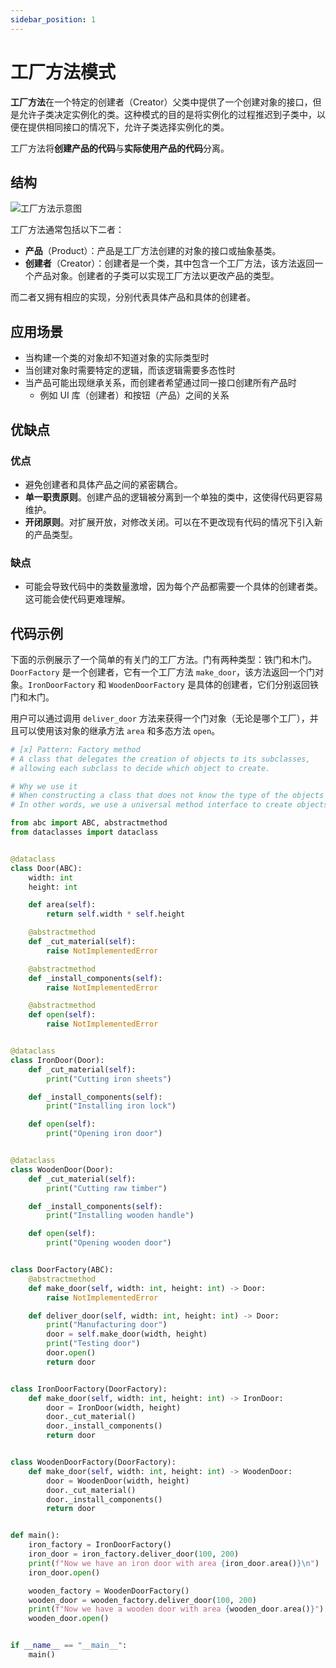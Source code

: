 ```yaml
---
sidebar_position: 1
---
```


# 工厂方法模式
**工厂方法**在一个特定的创建者（Creator）父类中提供了一个创建对象的接口，但是允许子类决定实例化的类。这种模式的目的是将实例化的过程推迟到子类中，以便在提供相同接口的情况下，允许子类选择实例化的类。

工厂方法将**创建产品的代码**与**实际使用产品的代码**分离。

## 结构

![工厂方法示意图](https://refactoringguru.cn/images/patterns/diagrams/factory-method/structure.png)

工厂方法通常包括以下二者：
- **产品**（Product）：产品是工厂方法创建的对象的接口或抽象基类。
- **创建者**（Creator）：创建者是一个类，其中包含一个工厂方法，该方法返回一个产品对象。创建者的子类可以实现工厂方法以更改产品的类型。

而二者又拥有相应的实现，分别代表具体产品和具体的创建者。

## 应用场景

- 当构建一个类的对象却不知道对象的实际类型时
- 当创建对象时需要特定的逻辑，而该逻辑需要多态性时
- 当产品可能出现继承关系，而创建者希望通过同一接口创建所有产品时
  - 例如 UI 库（创建者）和按钮（产品）之间的关系

## 优缺点
### 优点
- 避免创建者和具体产品之间的紧密耦合。
- **单一职责原则**。创建产品的逻辑被分离到一个单独的类中，这使得代码更容易维护。
- **开闭原则**。对扩展开放，对修改关闭。可以在不更改现有代码的情况下引入新的产品类型。

### 缺点
- 可能会导致代码中的类数量激增，因为每个产品都需要一个具体的创建者类。这可能会使代码更难理解。

## 代码示例

下面的示例展示了一个简单的有关门的工厂方法。门有两种类型：铁门和木门。`DoorFactory` 是一个创建者，它有一个工厂方法 `make_door`，该方法返回一个门对象。`IronDoorFactory` 和 `WoodenDoorFactory` 是具体的创建者，它们分别返回铁门和木门。

用户可以通过调用 `deliver_door` 方法来获得一个门对象（无论是哪个工厂），并且可以使用该对象的继承方法 `area` 和多态方法 `open`。

```python
# [x] Pattern: Factory method
# A class that delegates the creation of objects to its subclasses,
# allowing each subclass to decide which object to create.

# Why we use it
# When constructing a class that does not know the type of the objects it will create
# In other words, we use a universal method interface to create objects, but the specific implementation is left to the subclasses

from abc import ABC, abstractmethod
from dataclasses import dataclass


@dataclass
class Door(ABC):
    width: int
    height: int

    def area(self):
        return self.width * self.height

    @abstractmethod
    def _cut_material(self):
        raise NotImplementedError

    @abstractmethod
    def _install_components(self):
        raise NotImplementedError

    @abstractmethod
    def open(self):
        raise NotImplementedError


@dataclass
class IronDoor(Door):
    def _cut_material(self):
        print("Cutting iron sheets")

    def _install_components(self):
        print("Installing iron lock")

    def open(self):
        print("Opening iron door")


@dataclass
class WoodenDoor(Door):
    def _cut_material(self):
        print("Cutting raw timber")

    def _install_components(self):
        print("Installing wooden handle")

    def open(self):
        print("Opening wooden door")


class DoorFactory(ABC):
    @abstractmethod
    def make_door(self, width: int, height: int) -> Door:
        raise NotImplementedError

    def deliver_door(self, width: int, height: int) -> Door:
        print("Manufacturing door")
        door = self.make_door(width, height)
        print("Testing door")
        door.open()
        return door


class IronDoorFactory(DoorFactory):
    def make_door(self, width: int, height: int) -> IronDoor:
        door = IronDoor(width, height)
        door._cut_material()
        door._install_components()
        return door


class WoodenDoorFactory(DoorFactory):
    def make_door(self, width: int, height: int) -> WoodenDoor:
        door = WoodenDoor(width, height)
        door._cut_material()
        door._install_components()
        return door


def main():
    iron_factory = IronDoorFactory()
    iron_door = iron_factory.deliver_door(100, 200)
    print(f"Now we have an iron door with area {iron_door.area()}\n")
    iron_door.open()

    wooden_factory = WoodenDoorFactory()
    wooden_door = wooden_factory.deliver_door(100, 200)
    print(f"Now we have a wooden door with area {wooden_door.area()}")
    wooden_door.open()


if __name__ == "__main__":
    main()
```